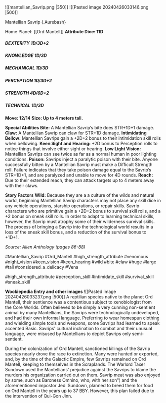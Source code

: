 ![[mantellian_Savrip.png |350]] ![[Pasted image 20240426033146.png |500]]

 Mantellian Savrip {.Aurebash}

Home Planet: [[Ord Mantell]]
**Attribute Dice: 11D**
##### DEXTERITY 1D/3D+2
##### KNOWLEDGE 1D/3D
##### MECHANICAL 1D/3D
##### PERCEPTION 1D/3D+2
##### STRENGTH 4D/6D+2
##### TECHNICAL 1D/3D
**Move: 12/14**
**Size: Up to 4 meters tall.**

**Special Abilities**
**Bite:** A Mantellian Savrip’s bite does STR+1D+1 damage.
**Claw:** A Mantellian Savrip can claw for STR+1D damage.
**Intimidating Bellow:** Mantellian Savrips gain a +2D+2 bonus to their intimidation skill rolls when bellowing.
**Keen Sight and Hearing:** +2D bonus to Perception rolls to notice things that involve either sight or hearing.
**Low Light Vision:** Mantellian Savrips can see twice as far as a normal human in poor lighting conditions.
**Poison:** Savrips inject a paralytic poison with their bite. Anyone successfully bitten by a Mantellian Savrip must make a Difficult Strength roll. Failure indicates that they take poison damage equal to the Savrip’s STR+1D+1, and are paralyzed and unable to move for 4D rounds.
**Reach:** Due to their extended reach, they can attack targets up to 4 meters away with their claws.

**Story Factors**
**WIld:** Because they are a a culture of the wilds and natural world, beginning Mantellian Savrip characters may not place any skill dice in any vehicle operations, starship operations, or repair skills. Savrip characters who are primitive gain a +2D+2 bonus to survival skill rolls, and a +2 bonus on sneak skill rolls. In order to adapt to learning technical skills, however, the Savrip must atrophy some of their wilderness survival skills. The process of bringing a Savrip into the technological world results in a loss of the sneak skill bonus, and a reduction of the survival bonus to +1D+1.

*Source: Alien Anthology (pages 86-88)*

#Mantellian_Savrip #Ord_Mantell #high_strength_attribute #venomous #night_vision #keen_vision #keen_hearing #wild #bite #claw #huge #large #tall #considered_a_delicacy #Vena 

#high_strength_attribute  #perception_skill #intimidate_skill #survival_skill #sneak_skill 

**Wookiepedia Entry and other images**
  ![[Pasted image 20240426033237.png |500]]
A reptilian species native to the planet Ord Mantell, their sentience was a contentious subject to xenobiologist from the Core Worlds. Often believed to be simply a very cunning non-sentient animal by many Mantellians, the Savrips were technologically undeveloped, and had their own informal language. Preferring to wear homespun clothing and wielding simple tools and weapons, some Savrips had learned to speak accented Basic. Savrips' cultural inclination to combat and their unusual language, were misused by Mantellians to depict Savrips only semi-sentient.

During the colonization of Ord Mantell, sanctioned killings of the Savrip species nearly drove the race to extinction. Many were hunted or exported, and, by the time of the Galactic Empire, few Savrips remained on Ord Mantell, keeping to themselves in the Scraplands. The Warlord Taxer Sundown used the Mantellians' prejudice against the Savrips to blame the murders his organization carried out on them. Savrip meat was also enjoyed by some, such as Baroness Omnino, who, with her son") and the aforementioned impostor Jedi Sundown, planned to breed them for food on Ord Mantell in the years up to 37 BBY. However, this plan failed due to the intervention of Qui-Gon Jinn.